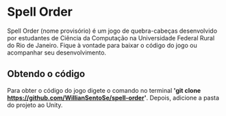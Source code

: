 # Spell Order
Spell Order (nome provisório) é um jogo de quebra-cabeças desenvolvido por estudantes de Ciência da Computação na Universidade Federal Rural do Rio de Janeiro. Fique à vontade para baixar o código do jogo ou acompanhar seu desenvolvimento.

## Obtendo o código
Para obter o código do jogo digete o comando no terminal **'git clone https://github.com/WillianSentoSe/spell-order'**. Depois, adicione a pasta do projeto ao Unity.
